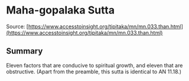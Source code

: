 # Maha-gopalaka Sutta



Source: [https://www.accesstoinsight.org/tipitaka/mn/mn.033.than.html](https://www.accesstoinsight.org/tipitaka/mn/mn.033.than.html)



## Summary

Eleven factors that are conducive to spiritual growth, and eleven that are obstructive. (Apart from the preamble, this sutta is identical to AN 11.18.)